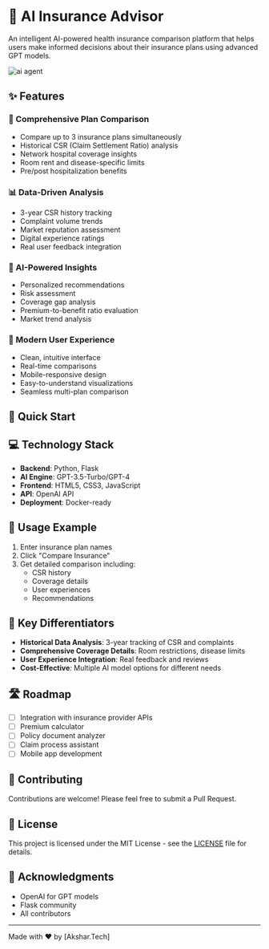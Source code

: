 # 🏥 AI Insurance Advisor

An intelligent AI-powered health insurance comparison platform that helps users make informed decisions about their insurance plans using advanced GPT models.

![ai agent](https://github.com/user-attachments/assets/7a9fcc5f-e89a-43bc-9ccf-cd0ff99d1ea0)


## ✨ Features

### 🔄 Comprehensive Plan Comparison
- Compare up to 3 insurance plans simultaneously
- Historical CSR (Claim Settlement Ratio) analysis
- Network hospital coverage insights
- Room rent and disease-specific limits
- Pre/post hospitalization benefits

### 📊 Data-Driven Analysis
- 3-year CSR history tracking
- Complaint volume trends
- Market reputation assessment
- Digital experience ratings
- Real user feedback integration

### 🤖 AI-Powered Insights
- Personalized recommendations
- Risk assessment
- Coverage gap analysis
- Premium-to-benefit ratio evaluation
- Market trend analysis

### 💫 Modern User Experience
- Clean, intuitive interface
- Real-time comparisons
- Mobile-responsive design
- Easy-to-understand visualizations
- Seamless multi-plan comparison

## 🚀 Quick Start

## 💻 Technology Stack

- **Backend**: Python, Flask
- **AI Engine**: GPT-3.5-Turbo/GPT-4
- **Frontend**: HTML5, CSS3, JavaScript
- **API**: OpenAI API
- **Deployment**: Docker-ready

## 📱 Usage Example

1. Enter insurance plan names
2. Click "Compare Insurance"
3. Get detailed comparison including:
   - CSR history
   - Coverage details
   - User experiences
   - Recommendations

## 🎯 Key Differentiators

- **Historical Data Analysis**: 3-year tracking of CSR and complaints
- **Comprehensive Coverage Details**: Room restrictions, disease limits
- **User Experience Integration**: Real feedback and reviews
- **Cost-Effective**: Multiple AI model options for different needs

## 🛣️ Roadmap

- [ ] Integration with insurance provider APIs
- [ ] Premium calculator
- [ ] Policy document analyzer
- [ ] Claim process assistant
- [ ] Mobile app development

## 🤝 Contributing

Contributions are welcome! Please feel free to submit a Pull Request.

## 📄 License

This project is licensed under the MIT License - see the [LICENSE](LICENSE) file for details.

## 🙏 Acknowledgments

- OpenAI for GPT models
- Flask community
- All contributors

---

Made with ❤️ by [Akshar.Tech]
